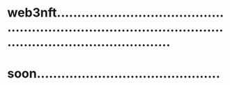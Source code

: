 # web3nft......................................................................................................................................
# soon.............................................
